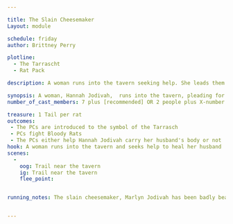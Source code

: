 ```yaml
---

title: The Slain Cheesemaker
Layout: module

schedule: friday
author: Brittney Perry

plotline: 
  - The Tarrascht
  - Rat Pack

description: A woman runs into the tavern seeking help. She leads them back to her husband, who has been murdered. The symbol of the Tarrasch is drawn in blood on the man's forehead. Drawn by the smell of blood, the group is then set upon by a large colony of Bloody Rats.

synopsis: A woman, Hannah Jodivah,  runs into the tavern, pleading for help. She says she found her husband on the trail and he is wounded and needs healing. When she is followed, the PCs find the body of Marlyn Jodivah, her husband. The body is bloody, but there is no blood on the trail. It is missing a hand, and it is tied off with a tourniquet, leaving a bloody stump where the hand should have been. On the forehead, drawn in blood, is the symbol of the Tarrasch.  As the group surveys the scene, they are descended upon by a group of BLOODY RATS, drawn to the scene by the blood. The rats attack the PCs, leaving behind a rat tail for every rat killed. Once the rats are beaten, the Hannah Jodivah will ask the PCs to escort the body to her home to prepare it [NPC Shack]. Once there, she will bid them goodbye.
number_of_cast_members: 7 plus [recommended] OR 2 people plus X-number of rats needed

treasure: 1 Tail per rat 
outcomes: 
 - The PCs are introduced to the symbol of the Tarrasch
 - PCs fight Bloody Rats
 - The PCs either help Hannah Jodivah carry her husband's body or not
hook: A woman runs into the tavern and seeks help to heal her husband
scenes: 
  - 
    oog: Trail near the tavern
    ig: Trail near the tavern
    flee_point: 


running_notes: The slain cheesemaker, Marlyn Jodivah has been badly beaten and tortured before being dumped on the trail. Hannah Jodivah was on her way to look for her husband, as he never took this long getting home on Friday. She was on her way to the tavern, as she knew there was a market and hoped he'd be there.  The BLOODY RATS should fight as a group, driven by food. In this case, the food is the dead body and any PCs that should go down. They should fight aggressively, and be protective of the food.


---
```


